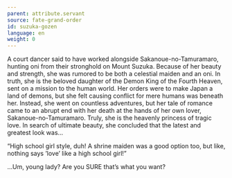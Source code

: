 ```yaml
---
parent: attribute.servant
source: fate-grand-order
id: suzuka-gozen
language: en
weight: 0
---
```


A court dancer said to have worked alongside Sakanoue-no-Tamuramaro, hunting oni from their stronghold on Mount Suzuka.
Because of her beauty and strength, she was rumored to be both a celestial maiden and an oni. In truth, she is the beloved daughter of the Demon King of the Fourth Heaven, sent on a mission to the human world.
Her orders were to make Japan a land of demons, but she felt causing conflict for mere humans was beneath her. Instead, she went on countless adventures, but her tale of romance came to an abrupt end with her death at the hands of her own lover, Sakanoue-no-Tamuramaro.
Truly, she is the heavenly princess of tragic love. In search of ultimate beauty, she concluded that the latest and greatest look was…

“High school girl style, duh!
A shrine maiden was a good option too, but like, nothing says ’love’ like a high school girl!”

…Um, young lady? Are you SURE that’s what you want?
